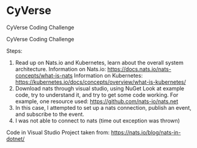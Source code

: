 # CyVerse
CyVerse Coding Challenge

CyVerse Coding Challenge

Steps:
1)	Read up on Nats.io and Kubernetes, learn about the overall system architecture.
Information on Nats.io:
https://docs.nats.io/nats-concepts/what-is-nats
Information on Kubernetes:
https://kubernetes.io/docs/concepts/overview/what-is-kubernetes/
2)	Download nats through visual studio, using NuGet
Look at example code, try to understand it, and try to get some code working.  For example, one resource used: https://github.com/nats-io/nats.net
3)	In this case, I attempted to set up a nats connection, publish an event, and subscribe to the event.
4)	I was not able to connect to nats (time out exception was thrown)

Code in Visual Studio Project taken from:
https://nats.io/blog/nats-in-dotnet/
